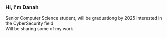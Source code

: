 ### Hi, I'm Danah 

Senior Computer Science student, will be graduationg  by 2025 
Interested in the CyberSecurity field  
Will be sharing some of my work 
